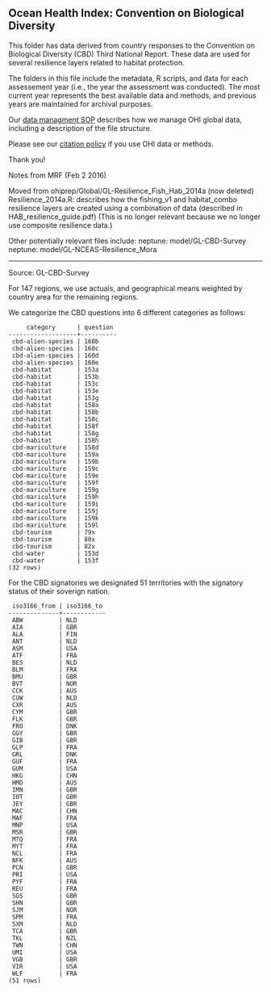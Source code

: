 ## Ocean Health Index: Convention on Biological Diversity

This folder has data derived from country responses to the Convention on Biological Diversity (CBD) Third National Report. These data are used for several resilience layers related to habitat protection.

The folders in this file include the metadata, R scripts, and data for each assessement year (i.e., the year the assessment was conducted).  The most current year represents the best available data and methods, and previous years are maintained for archival purposes.

Our [data managment SOP](https://rawgit.com/OHI-Science/ohiprep/master/src/dataOrganization_SOP.html) describes how we manage OHI global data, including a description of the file structure.

Please see our [citation policy](http://ohi-science.org/citation-policy/) if you use OHI data or methods.

Thank you!


Notes from MRF (Feb 2 2016)

Moved from ohiprep/Global/GL-Resilience_Fish_Hab_2014a (now deleted)
Resilience_2014a.R: describes how the fishing_v1 and habitat_combo resilience layers
are created using a combination of data (described in HAB_resilience_guide.pdf) (This is no longer relevant because we no longer use composite resilience data.)

Other potentially relevant files include:
neptune: model/GL-CBD-Survey
neptune: model/GL-NCEAS-Resilience_Mora

****

Source: GL-CBD-Survey 

For 147 regions, we use actuals, and geographical means weighted by
country area for the remaining regions.

We categorize the CBD questions into 6 different categories as follows:

         category      | question 
    -------------------+----------
     cbd-alien-species | 160b
     cbd-alien-species | 160c
     cbd-alien-species | 160d
     cbd-alien-species | 160e
     cbd-habitat       | 153a
     cbd-habitat       | 153b
     cbd-habitat       | 153c
     cbd-habitat       | 153e
     cbd-habitat       | 153g
     cbd-habitat       | 158a
     cbd-habitat       | 158b
     cbd-habitat       | 158c
     cbd-habitat       | 158f
     cbd-habitat       | 158g
     cbd-habitat       | 158h
     cbd-mariculture   | 158d
     cbd-mariculture   | 159a
     cbd-mariculture   | 159b
     cbd-mariculture   | 159c
     cbd-mariculture   | 159e
     cbd-mariculture   | 159f
     cbd-mariculture   | 159g
     cbd-mariculture   | 159h
     cbd-mariculture   | 159i
     cbd-mariculture   | 159j
     cbd-mariculture   | 159k
     cbd-mariculture   | 159l
     cbd-tourism       | 79x
     cbd-tourism       | 80x
     cbd-tourism       | 82x
     cbd-water         | 153d
     cbd-water         | 153f
    (32 rows)


For the CBD signatories we designated 51 territories with the signatory
status of their soverign nation.

     iso3166_from | iso3166_to 
    --------------+------------
     ABW          | NLD
     AIA          | GBR
     ALA          | FIN
     ANT          | NLD
     ASM          | USA
     ATF          | FRA
     BES          | NLD
     BLM          | FRA
     BMU          | GBR
     BVT          | NOR
     CCK          | AUS
     CUW          | NLD
     CXR          | AUS
     CYM          | GBR
     FLK          | GBR
     FRO          | DNK
     GGY          | GBR
     GIB          | GBR
     GLP          | FRA
     GRL          | DNK
     GUF          | FRA
     GUM          | USA
     HKG          | CHN
     HMD          | AUS
     IMN          | GBR
     IOT          | GBR
     JEY          | GBR
     MAC          | CHN
     MAF          | FRA
     MNP          | USA
     MSR          | GBR
     MTQ          | FRA
     MYT          | FRA
     NCL          | FRA
     NFK          | AUS
     PCN          | GBR
     PRI          | USA
     PYF          | FRA
     REU          | FRA
     SGS          | GBR
     SHN          | GBR
     SJM          | NOR
     SPM          | FRA
     SXM          | NLD
     TCA          | GBR
     TKL          | NZL
     TWN          | CHN
     UMI          | USA
     VGB          | GBR
     VIR          | USA
     WLF          | FRA
    (51 rows)


